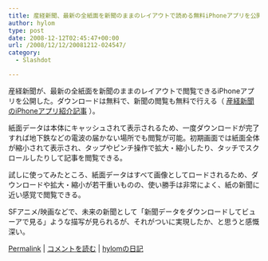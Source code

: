```yaml
---
title: 産経新聞、最新の全紙面を新聞のままのレイアウトで読める無料iPhoneアプリを公開
author: hylom
type: post
date: 2008-12-12T02:45:47+00:00
url: /2008/12/12/20081212-024547/
category:
  - Slashdot

---
```

産経新聞が、最新の全紙面を新聞のままのレイアウトで閲覧できるiPhoneアプリを公開した。ダウンロードは無料で、新聞の閲覧も無料で行える（   [産経新聞のiPhoneアプリ紹介記事][1] ）。

紙面データは本体にキャッシュされて表示されるため、一度ダウンロードが完了すれば地下鉄などの電波の届かない場所でも閲覧が可能。初期画面では紙面全体が縮小されて表示され、タップやピンチ操作で拡大・縮小したり、タッチでスクロールしたりして記事を閲覧できる。

試しに使ってみたところ、紙面データはすべて画像としてロードされるため、ダウンロードや拡大・縮小が若干重いものの、使い勝手は非常によく、紙の新聞に近い感覚で閲覧できる。

SFアニメ/映画などで、未来の新聞として「新聞データをダウンロードしてビューアで見る」ような描写が見られるが、それがついに実現したか、と思うと感慨深い。

  [Permalink][2] |   [コメントを読む][3] |   [hylomの日記][4]

 [1]: http://www.sankei.co.jp/iphone/
 [2]: http://slashdot.jp/~hylom/journal/461029
 [3]: http://slashdot.jp/~hylom/journal/461029#acomments
 [4]: http://slashdot.jp/~hylom/journal/
